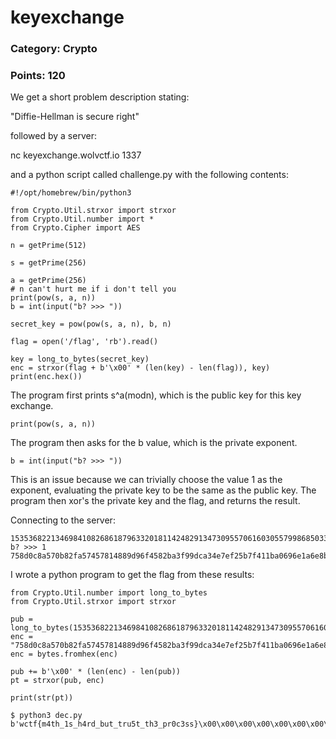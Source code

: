 # keyexchange

### Category: Crypto
### Points: 120

We get a short problem description stating:

"Diffie-Hellman is secure right"

followed by a server:

nc keyexchange.wolvctf.io 1337

and a python script called challenge.py with the following contents:

```
#!/opt/homebrew/bin/python3

from Crypto.Util.strxor import strxor
from Crypto.Util.number import *
from Crypto.Cipher import AES

n = getPrime(512)

s = getPrime(256)

a = getPrime(256)
# n can't hurt me if i don't tell you
print(pow(s, a, n))
b = int(input("b? >>> "))

secret_key = pow(pow(s, a, n), b, n)

flag = open('/flag', 'rb').read()

key = long_to_bytes(secret_key)
enc = strxor(flag + b'\x00' * (len(key) - len(flag)), key)
print(enc.hex())
```

The program first prints s^a(modn), which is the public key for this key exchange. 

```
print(pow(s, a, n))
```

The program then asks for the b value, which is the private exponent.

```
b = int(input("b? >>> "))
```

This is an issue because we can trivially choose the value 1 as the exponent, evaluating the
private key to be the same as the public key. The program then xor's the private key and the flag, and returns 
the result. 

Connecting to the server:

```
153536822134698410826861879633201811424829134730955706160305579986850330073527731208828374018617207599715965826232778551746145213912829692315353893995264
b? >>> 1
758d0c8a570b82fa57457814889d96f4582ba3f99dca34e7ef25b7f411ba0696e1a6e8ba15de29152b792a38ad37f77bc98bb19189303c04203143ce7b3a8300
```

I wrote a python program to get the flag from these results:

```
from Crypto.Util.number import long_to_bytes
from Crypto.Util.strxor import strxor

pub = long_to_bytes(153536822134698410826861879633201811424829134730955706160305579986850330073527731208828374018617207599715965826232778551746145213912829692315353893995264)
enc = "758d0c8a570b82fa57457814889d96f4582ba3f99dca34e7ef25b7f411ba0696e1a6e8ba15de29152b792a38ad37f77bc98bb19189303c04203143ce7b3a8300"
enc = bytes.fromhex(enc)

pub += b'\x00' * (len(enc) - len(pub))
pt = strxor(pub, enc)

print(str(pt))
```

```
$ python3 dec.py
b'wctf{m4th_1s_h4rd_but_tru5t_th3_pr0c3ss}\x00\x00\x00\x00\x00\x00\x00\x00\x00\x00\x00\x00\x00\x00\x00\x00\x00\x00\x00\x00\x00\x00\x00\x00'
```




